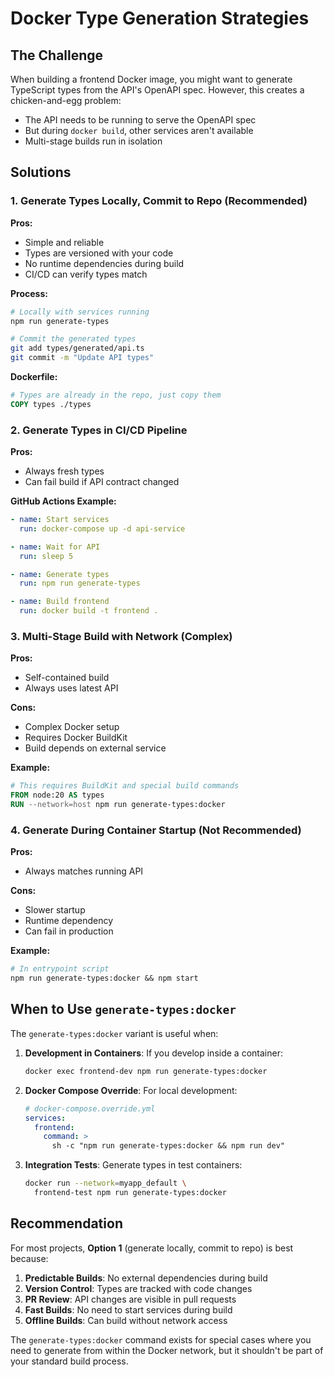 # Docker Type Generation Strategies

## The Challenge

When building a frontend Docker image, you might want to generate TypeScript types from the API's OpenAPI spec. However, this creates a chicken-and-egg problem:

- The API needs to be running to serve the OpenAPI spec
- But during `docker build`, other services aren't available
- Multi-stage builds run in isolation

## Solutions

### 1. Generate Types Locally, Commit to Repo (Recommended)

**Pros:**
- Simple and reliable
- Types are versioned with your code
- No runtime dependencies during build
- CI/CD can verify types match

**Process:**
```bash
# Locally with services running
npm run generate-types

# Commit the generated types
git add types/generated/api.ts
git commit -m "Update API types"
```

**Dockerfile:**
```dockerfile
# Types are already in the repo, just copy them
COPY types ./types
```

### 2. Generate Types in CI/CD Pipeline

**Pros:**
- Always fresh types
- Can fail build if API contract changed

**GitHub Actions Example:**
```yaml
- name: Start services
  run: docker-compose up -d api-service

- name: Wait for API
  run: sleep 5

- name: Generate types
  run: npm run generate-types

- name: Build frontend
  run: docker build -t frontend .
```

### 3. Multi-Stage Build with Network (Complex)

**Pros:**
- Self-contained build
- Always uses latest API

**Cons:**
- Complex Docker setup
- Requires Docker BuildKit
- Build depends on external service

**Example:**
```dockerfile
# This requires BuildKit and special build commands
FROM node:20 AS types
RUN --network=host npm run generate-types:docker
```

### 4. Generate During Container Startup (Not Recommended)

**Pros:**
- Always matches running API

**Cons:**
- Slower startup
- Runtime dependency
- Can fail in production

**Example:**
```dockerfile
# In entrypoint script
npm run generate-types:docker && npm start
```

## When to Use `generate-types:docker`

The `generate-types:docker` variant is useful when:

1. **Development in Containers**: If you develop inside a container:
   ```bash
   docker exec frontend-dev npm run generate-types:docker
   ```

2. **Docker Compose Override**: For local development:
   ```yaml
   # docker-compose.override.yml
   services:
     frontend:
       command: >
         sh -c "npm run generate-types:docker && npm run dev"
   ```

3. **Integration Tests**: Generate types in test containers:
   ```bash
   docker run --network=myapp_default \
     frontend-test npm run generate-types:docker
   ```

## Recommendation

For most projects, **Option 1** (generate locally, commit to repo) is best because:

1. **Predictable Builds**: No external dependencies during build
2. **Version Control**: Types are tracked with code changes
3. **PR Review**: API changes are visible in pull requests
4. **Fast Builds**: No need to start services during build
5. **Offline Builds**: Can build without network access

The `generate-types:docker` command exists for special cases where you need to generate from within the Docker network, but it shouldn't be part of your standard build process.
